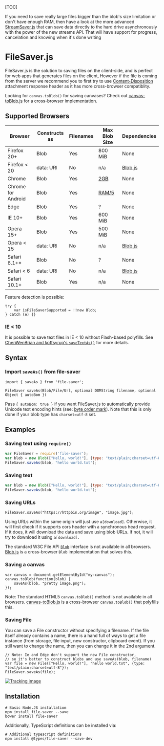 [TOC]

If you need to save really large files bigger than the blob's size limitation or don't have enough RAM, then have a look at the more advanced [StreamSaver.js](https://github.com/jimmywarting/StreamSaver.js) that can save data directly to the hard drive asynchronously with the power of the new streams API. That will have support for progress, cancelation and knowing when it's done writing

# FileSaver.js

FileSaver.js is the solution to saving files on the client-side, and is perfect for web apps that generates files on the client, However if the file is coming from the server we recommend you to first try to use [Content-Disposition](https://github.com/eligrey/FileSaver.js/wiki/Saving-a-remote-file#using-http-header) attachment response header as it has more cross-browser compatiblity.

Looking for `canvas.toBlob()` for saving canvases? Check out [canvas-toBlob.js](https://github.com/eligrey/canvas-toBlob.js) for a cross-browser implementation.

## Supported Browsers

| Browser            | Constructs as | Filenames | Max Blob Size                                                | Dependencies                                  |
| ------------------ | ------------- | --------- | ------------------------------------------------------------ | --------------------------------------------- |
| Firefox 20+        | Blob          | Yes       | 800 MiB                                                      | None                                          |
| Firefox < 20       | data: URI     | No        | n/a                                                          | [Blob.js](https://github.com/eligrey/Blob.js) |
| Chrome             | Blob          | Yes       | [2GB](https://bugs.chromium.org/p/chromium/issues/detail?id=375297#c107) | None                                          |
| Chrome for Android | Blob          | Yes       | [RAM/5](https://bugs.chromium.org/p/chromium/issues/detail?id=375297#c107) | None                                          |
| Edge               | Blob          | Yes       | ?                                                            | None                                          |
| IE 10+             | Blob          | Yes       | 600 MiB                                                      | None                                          |
| Opera 15+          | Blob          | Yes       | 500 MiB                                                      | None                                          |
| Opera < 15         | data: URI     | No        | n/a                                                          | [Blob.js](https://github.com/eligrey/Blob.js) |
| Safari 6.1+*       | Blob          | No        | ?                                                            | None                                          |
| Safari < 6         | data: URI     | No        | n/a                                                          | [Blob.js](https://github.com/eligrey/Blob.js) |
| Safari 10.1+       | Blob          | Yes       | n/a                                                          | None                                          |

Feature detection is possible:

```
try {
    var isFileSaverSupported = !!new Blob;
} catch (e) {}
```

### IE < 10

It is possible to save text files in IE < 10 without Flash-based polyfills. See [ChenWenBrian and koffsyrup's `saveTextAs()`](https://github.com/koffsyrup/FileSaver.js#examples) for more details.



## Syntax

### Import `saveAs()` from file-saver

```JS
import { saveAs } from 'file-saver';
```
```
FileSaver saveAs(Blob/File/Url, optional DOMString filename, optional Object { autoBom })
```

Pass `{ autoBom: true }` if you want FileSaver.js to automatically provide Unicode text encoding hints (see: [byte order mark](https://en.wikipedia.org/wiki/Byte_order_mark)). Note that this is only done if your blob type has `charset=utf-8` set.

## Examples

### Saving text using `require()`

```js
var FileSaver = require('file-saver');
var blob = new Blob(["Hello, world!"], {type: "text/plain;charset=utf-8"});
FileSaver.saveAs(blob, "hello world.txt");
```

### Saving text

```js
var blob = new Blob(["Hello, world!"], {type: "text/plain;charset=utf-8"});
FileSaver.saveAs(blob, "hello world.txt");
```

### Saving URLs

```JS
FileSaver.saveAs("https://httpbin.org/image", "image.jpg");
```

Using URLs within the same origin will just use `a[download]`. Otherwise, it will first check if it supports cors header with a synchronous head request. If it does, it will download the data and save using blob URLs. If not, it will try to download it using `a[download]`.

The standard W3C File API [`Blob`](https://developer.mozilla.org/en-US/docs/DOM/Blob) interface is not available in all browsers. [Blob.js](https://github.com/eligrey/Blob.js) is a cross-browser `Blob` implementation that solves this.

### Saving a canvas

```JS
var canvas = document.getElementById("my-canvas");
canvas.toBlob(function(blob) {
    saveAs(blob, "pretty image.png");
});
```

Note: The standard HTML5 `canvas.toBlob()` method is not available in all browsers. [canvas-toBlob.js](https://github.com/eligrey/canvas-toBlob.js) is a cross-browser `canvas.toBlob()` that polyfills this.

### Saving File

You can save a File constructor without specifying a filename. If the file itself already contains a name, there is a hand full of ways to get a file instance (from storage, file input, new constructor, clipboard event). If you still want to change the name, then you can change it in the 2nd argument.

```
// Note: Ie and Edge don't support the new File constructor,
// so it's better to construct blobs and use saveAs(blob, filename)
var file = new File(["Hello, world!"], "hello world.txt", {type: "text/plain;charset=utf-8"});
FileSaver.saveAs(file);
```

[![Tracking image](https://camo.githubusercontent.com/a4f90320f08d13b696cc8d48aeb017612a4a10d873e9533849c549e0b58c676b/68747470733a2f2f696e2e676574636c69636b792e636f6d2f3231323731326e732e676966)](https://camo.githubusercontent.com/a4f90320f08d13b696cc8d48aeb017612a4a10d873e9533849c549e0b58c676b/68747470733a2f2f696e2e676574636c69636b792e636f6d2f3231323731326e732e676966)

## Installation

```
# Basic Node.JS installation
npm install file-saver --save
bower install file-saver
```

Additionally, TypeScript definitions can be installed via:

```
# Additional typescript definitions
npm install @types/file-saver --save-dev
```